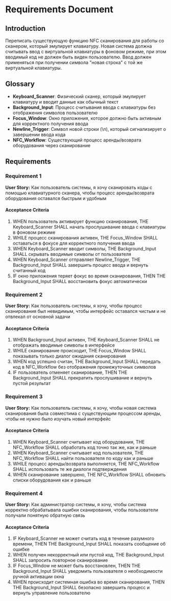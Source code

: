 # Requirements Document

## Introduction

Переписать существующую функцию NFC сканирования для работы со сканером, который эмулирует клавиатуру. Новая система должна считывать ввод с виртуальной клавиатуры в фоновом режиме, при этом вводимый код не должен быть виден пользователю. Ввод должен применяться при получении символа "новая строка" с той же виртуальной клавиатуры.

## Glossary

- **Keyboard_Scanner**: Физический сканер, который эмулирует клавиатуру и вводит данные как обычный текст
- **Background_Input**: Процесс считывания ввода с клавиатуры без отображения символов пользователю
- **Focus_Window**: Окно приложения, которое должно быть активным для корректного получения ввода
- **Newline_Trigger**: Символ новой строки (\n), который сигнализирует о завершении ввода кода
- **NFC_Workflow**: Существующий процесс аренды/возврата оборудования через сканирование

## Requirements

### Requirement 1

**User Story:** Как пользователь системы, я хочу сканировать коды с помощью клавиатурного сканера, чтобы процесс аренды/возврата оборудования оставался быстрым и удобным

#### Acceptance Criteria

1. WHEN пользователь активирует функцию сканирования, THE Keyboard_Scanner SHALL начать прослушивание ввода с клавиатуры в фоновом режиме
2. WHILE процесс сканирования активен, THE Focus_Window SHALL оставаться в фокусе для корректного получения ввода
3. WHEN Keyboard_Scanner вводит символы, THE Background_Input SHALL скрывать вводимые символы от пользователя
4. WHEN Keyboard_Scanner отправляет Newline_Trigger, THE Background_Input SHALL завершить процесс ввода и вернуть считанный код
5. IF окно приложения теряет фокус во время сканирования, THEN THE Background_Input SHALL восстановить фокус автоматически

### Requirement 2

**User Story:** Как пользователь системы, я хочу, чтобы процесс сканирования был невидимым, чтобы интерфейс оставался чистым и не отвлекал от основной задачи

#### Acceptance Criteria

1. WHEN Background_Input активен, THE Keyboard_Scanner SHALL не отображать вводимые символы в интерфейсе
2. WHILE сканирование происходит, THE Focus_Window SHALL показывать только диалог ожидания сканирования
3. WHEN код успешно считан, THE Background_Input SHALL передать код в NFC_Workflow без отображения промежуточных символов
4. IF пользователь отменяет сканирование, THEN THE Background_Input SHALL прекратить прослушивание и вернуть пустой результат

### Requirement 3

**User Story:** Как пользователь системы, я хочу, чтобы новая система сканирования была совместима с существующим процессом аренды, чтобы не нужно было изучать новый интерфейс

#### Acceptance Criteria

1. WHEN Keyboard_Scanner считывает код оборудования, THE NFC_Workflow SHALL обработать код точно так же, как и раньше
2. WHEN Keyboard_Scanner считывает код пользователя, THE NFC_Workflow SHALL найти пользователя по коду как и раньше
3. WHILE процесс аренды/возврата выполняется, THE NFC_Workflow SHALL использовать те же диалоги подтверждения
4. WHEN сканирование завершено, THE NFC_Workflow SHALL обновить списки оборудования как и раньше

### Requirement 4

**User Story:** Как администратор системы, я хочу, чтобы система корректно обрабатывала ошибки сканирования, чтобы пользователи получали понятную обратную связь

#### Acceptance Criteria

1. IF Keyboard_Scanner не может считать код в течение разумного времени, THEN THE Background_Input SHALL показать сообщение об ошибке
2. WHEN получен некорректный или пустой код, THE Background_Input SHALL запросить повторное сканирование
3. IF Focus_Window не может быть восстановлен, THEN THE Background_Input SHALL уведомить пользователя о необходимости ручной активации окна
4. WHEN происходит системная ошибка во время сканирования, THEN THE Background_Input SHALL безопасно завершить процесс и вернуть управление пользователю